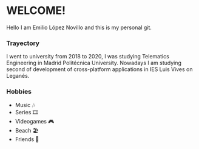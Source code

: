 # WELCOME!
Hello I am Emilio López Novillo and this is my personal git.

### Trayectory
I went to university from 2018 to 2020, I was studying Telematics Engineering in Madrid Politécnica University. Nowadays I am studying second of development of cross-platform applications in IES Luis Vives on Leganés.

### Hobbies
- Music 🎶
- Series 🎞
- Videogames 🎮
- Beach 🏖
- Friends 🍻

